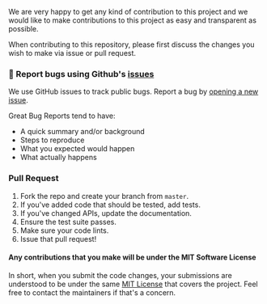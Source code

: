We are very happy to get any kind of contribution to this project and we would like to make contributions to this project as easy and transparent as possible.

When contributing to this repository, please first discuss the changes you wish to make via issue or pull request.

### :bug: Report bugs using Github's [issues](https://github.com/pixari/vue-i18n-extract/issues)

We use GitHub issues to track public bugs. Report a bug by [opening a new issue](https://github.com/pixari/vue-i18n-extract/issues/new).

Great Bug Reports tend to have:

- A quick summary and/or background
- Steps to reproduce
- What you expected would happen
- What actually happens

### Pull Request

1. Fork the repo and create your branch from `master`.
2. If you've added code that should be tested, add tests.
3. If you've changed APIs, update the documentation.
4. Ensure the test suite passes.
5. Make sure your code lints.
6. Issue that pull request!

#### Any contributions that you make will be under the MIT Software License
In short, when you submit the code changes, your submissions are understood to be under the same [MIT License](http://choosealicense.com/licenses/mit/) that covers the project. Feel free to contact the maintainers if that's a concern.
